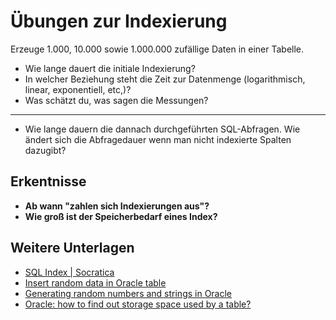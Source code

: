 # Übungen zur Indexierung

Erzeuge 1.000, 10.000 sowie 1.000.000 zufällige Daten in einer Tabelle.

 - Wie lange dauert die initiale Indexierung?
 - In welcher Beziehung steht die Zeit zur Datenmenge (logarithmisch, linear, exponentiell, etc,)?
  - Was schätzt du, was sagen die Messungen?
<hr>

  - Wie lange dauern die dannach durchgeführten SQL-Abfragen. Wie ändert sich die Abfragedauer wenn man nicht indexierte Spalten dazugibt?



## Erkentnisse

 - **Ab wann "zahlen sich Indexierungen aus"?**
 - **Wie groß ist der Speicherbedarf eines Index?**


 ## Weitere Unterlagen

  - [SQL Index | Socratica](https://www.youtube.com/watch?v=fsG1XaZEa78)
  - [Insert random data in Oracle table](https://stackoverflow.com/a/33860584/17996814)
  - [Generating random numbers and strings in Oracle](https://www.databasejournal.com/oracle/generating-random-numbers-and-strings-in-oracle/)
  - [Oracle: how to find out storage space used by a table?](https://serverfault.com/a/132625/505064)
